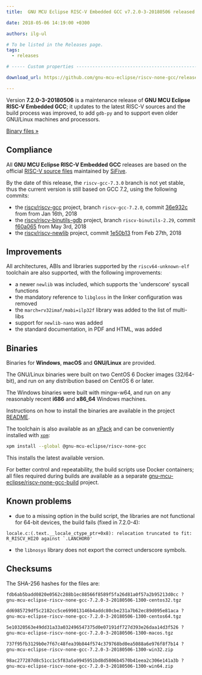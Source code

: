 ```yaml
---
title:  GNU MCU Eclipse RISC-V Embedded GCC v7.2.0-3-20180506 released

date: 2018-05-06 14:19:00 +0300

authors: ilg-ul

# To be listed in the Releases page.
tags:
  - releases

# ----- Custom properties -----------------------------------------------------

download_url: https://github.com/gnu-mcu-eclipse/riscv-none-gcc/releases/tag/v7.2.0-3-20180506/

---
```


Version **7.2.0-3-20180506** is a maintenance release of **GNU MCU Eclipse
RISC-V Embedded GCC**; it updates to the latest RISC-V sources and the
build process was improved, to add `gdb-py` and to support even older
GNU/Linux machines and processors.

<!-- truncate -->

<p><a href={ frontMatter.download_url }>Binary files »</a></p>

## Compliance

All **GNU MCU Eclipse RISC-V Embedded GCC** releases are based on the
official [RISC-V source files](https://github.com/riscv/riscv-gcc)
maintained by [SiFive](https://www.sifive.com).

By the date of this release, the `riscv-gcc-7.3.0` branch is not yet
stable, thus the current version is still based on GCC 7.2, using the
following commits:

- the [riscv/riscv-gcc](https://github.com/riscv/riscv-gcc) project,
branch `riscv-gcc-7.2.0`, commit
[36e932c](https://github.com/gnu-mcu-eclipse/riscv-none-gcc/commit/36e932c683490ddfa5225ad8d842b002a8a74ed4)
from from Jan 16th, 2018
- the [riscv/riscv-binutils-gdb](https://github.com/riscv/riscv-binutils-gdb)
project, branch `riscv-binutils-2.29`, commit
[f60a065](https://github.com/gnu-mcu-eclipse/riscv-binutils-gdb/commit/f60a065a25cc54169a34ed351931097a44703a5c)
from May 3rd, 2018
- the [riscv/riscv-newlib](https://github.com/riscv/riscv-newlib) project,
commit [1e50b13](https://github.com/gnu-mcu-eclipse/riscv-newlib/commit/1e50b130fe1514a96eb4dc12f4a661d14f5cf6d4)
from Feb 27th, 2018

## Improvements

All architectures, ABIs and libraries supported by the `riscv64-unknown-elf`
toolchain are also supported, with the following improvements:

* a newer `newlib` was included, which supports the 'underscore' syscall functions
* the mandatory reference to `libgloss` in the linker configuration was removed
* the `march=rv32imaf/mabi=ilp32f` library was added to the list of multi-libs
* support for `newlib-nano` was added
* the standard documentation, in PDF and HTML, was added

## Binaries

Binaries for **Windows**, **macOS** and **GNU/Linux** are provided.

The GNU/Linux binaries were built on two CentOS 6 Docker images (32/64-bit),
and run on any distribution based on CentOS 6 or later.

The Windows binaries were built with mingw-w64, and run on any reasonably
recent **i686** and **x86_64** Windows machines.

Instructions on how to install the binaries are available in the project [README](https://github.com/xpack-dev-tools/riscv-none-embed-gcc-xpack).

The toolchain is also available as an
[xPack](https://www.npmjs.com/package/@gnu-mcu-eclipse/riscv-none-gcc)
and can be conveniently installed with
[`xpm`](https://www.npmjs.com/package/xpm):

```sh
xpm install --global @gnu-mcu-eclipse/riscv-none-gcc
```

This installs the latest available version.

For better control and repeatability, the build scripts use Docker
containers; all files required during builds are available as a separate
[gnu-mcu-eclipse/riscv-none-gcc-build](https://github.com/gnu-mcu-eclipse/riscv-none-gcc-build)
project.

## Known problems

* due to a missing option in the build script, the libraries are not
functional for 64-bit devices, the build fails (fixed in 7.2.0-4):

```
locale.c:(.text.__locale_ctype_ptr+0x8): relocation truncated to fit: R_RISCV_HI20 against `.LANCHOR0'
```

* the `libnosys` library does not export the correct underscore symbols.

## Checksums

The SHA-256 hashes for the files are:

```txt
fdb6ab5badd0820e0562c288b1ec88566f8589f5fa26d81a0f57a2b95213d0cc ?
gnu-mcu-eclipse-riscv-none-gcc-7.2.0-3-20180506-1300-centos32.tgz

dd6985729df5c2182cc5ce699013146b4addc80cbe231a7b62ec89d095e81aca ?
gnu-mcu-eclipse-riscv-none-gcc-7.2.0-3-20180506-1300-centos64.tgz

5e10320563e49dd31a33a032496547375d0e07191df727d393e26daa14d3f526 ?
gnu-mcu-eclipse-riscv-none-gcc-7.2.0-3-20180506-1300-macos.tgz

737f95fb3129b0e7f67c48fea39b844f574c379768bd0ea5088a6e976f8f7b14 ?
gnu-mcu-eclipse-riscv-none-gcc-7.2.0-3-20180506-1300-win32.zip

98ac277287d8c51cc1c5f83a5a9945951bd8d5806b4570b41eea2c306e141a3b ?
gnu-mcu-eclipse-riscv-none-gcc-7.2.0-3-20180506-1300-win64.zip
```
